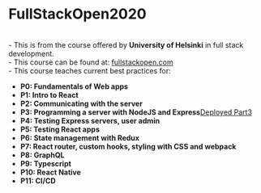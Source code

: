<h1>FullStackOpen2020</h1>
<br> - This is from the course offered by <strong>University of Helsinki</strong> in full stack development.</br>
 - This course can be found at: <a href=https://fullstackopen.com/>fullstackopen.com</a>
<br> - This course teaches current best practices for: </br>
<ul>
  <li><strong>P0: Fundamentals of Web apps </strong></li>
  <li><strong>P1: Intro to React</strong></li>
  <li><strong>P2: Communicating with the server</strong></li>
  <li><strong>P3: Programming a server with NodeJS and Express</strong><a href=https://cryptic-plains-26796.herokuapp.com/>Deployed Part3</a></li>
  <li><strong>P4: Testing Express servers, user admin</strong></li>
  <li><strong>P5: Testing React apps</strong></li>
  <li><strong>P6: State management with Redux</strong></li>
  <li><strong>P7: React router, custom hooks, styling with CSS and webpack</strong></li>
  <li><strong>P8: GraphQL</strong></li>
  <li><strong>P9: Typescript</strong></li>
  <li><strong>P10: React Native</strong></li>
  <li><strong>P11: CI/CD</strong></li>
 </ul>

